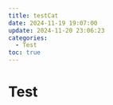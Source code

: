 ```yaml
---
title: testCat
date: 2024-11-19 19:07:00
update: 2024-11-20 23:06:23
categories:
  - Test
toc: true
---
```


# Test
